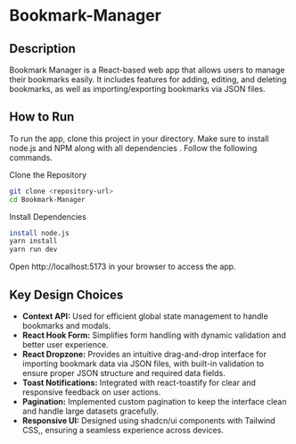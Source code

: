 # Bookmark-Manager

## Description

Bookmark Manager is a React-based web app that allows users to manage their bookmarks easily. It includes features for adding, editing, and deleting bookmarks, as well as importing/exporting bookmarks via JSON files.

## How to Run
  
  To run the app, clone this project in your directory. Make sure to install node.js and NPM along with all dependencies . 
  Follow the following commands.

  Clone the Repository
  ```bash
  git clone <repository-url>
  cd Bookmark-Manager
  ```

  Install Dependencies
  ```bash
  install node.js
  yarn install
  yarn run dev
  ```

  Open http://localhost:5173 in your browser to access the app.


## Key Design Choices
- **Context API:** Used for efficient global state management to handle bookmarks and modals.
- **React Hook Form:** Simplifies form handling with dynamic validation and better user experience.
- **React Dropzone:** Provides an intuitive drag-and-drop interface for importing bookmark data via JSON files, with built-in validation to ensure proper JSON structure and required data fields.
- **Toast Notifications:** Integrated with react-toastify for clear and responsive feedback on user actions.
- **Pagination:** Implemented custom pagination to keep the interface clean and handle large datasets gracefully.
- **Responsive UI:** Designed using shadcn/ui components with Tailwind CSS,, ensuring a seamless experience across devices.